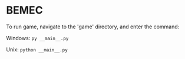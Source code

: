 # BEMEC

To run game, navigate to the 'game' directory, and enter the command:

Windows: `py __main__.py`

Unix: `python __main__.py`